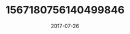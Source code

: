 ---
title: "1567180756140499846"
image: "2017-07-26 14.15.26 1567180756140499846_46248401"
date: "2017-07-26"
type: "photo"
---